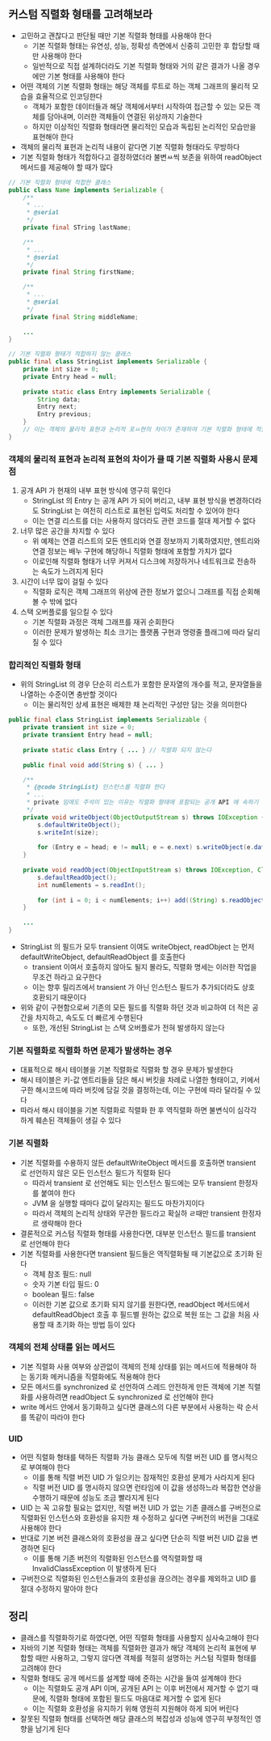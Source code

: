 ## 커스텀 직렬화 형태를 고려해보라

* 고민하고 괜찮다고 판단될 때만 기본 직렬화 형태를 사용해야 한다
    * 기본 직렬화 형태는 유연성, 성능, 정확성 측면에서 신중히 고민한 후 합당할 때만 사용해야 한다
    * 일반적으로 직접 설계하더라도 기본 직렬화 형태와 거의 같은 결과가 나올 경우에만 기본 형태를 사용해야 한다
* 어떤 객체의 기본 직렬화 형태는 해당 객체를 루트로 하는 객체 그래프의 물리적 모습을 효율적으로 인코딩한다
    * 객체가 포함한 데이터들과 해당 객체에서부터 시작하여 접근할 수 있는 모든 객체를 담아내며, 이러한 객체들이 연결된 위상까지 기술한다
    * 하지만 이상적인 직렬화 형태라면 물리적인 모습과 독립된 논리적인 모습만을 표현해야 한다
* 객체의 물리적 표현과 논리적 내용이 같다면 기본 직렬화 형태라도 무방하다
* 기본 직렬화 형태가 적합하다고 결정하였더라 불변ㅆ씩 보존을 위하여 readObject 메서드를 제공해야 할 때가 많다

```java
// 기본 직렬화 형태에 적합한 클래스
public class Name implements Serializable {
    /**
     * ...
     * @serial
     */
    private final STring lastName;

    /**
     * ...
     * @serial
     */
    private final String firstName;

    /**
     * ...
     * @serial
     */
    private final String middleName;
    
    ...
}

// 기본 직렬화 형태가 적합하지 않는 클래스
public final class StringList implements Serializable {
    private int size = 0;
    private Entry head = null;
    
    private static class Entry implements Serializable {
        String data;
        Entry next;
        Entry previous;
    }
    // 이는 객체의 물리적 표현과 논리적 포ㅛ현의 차이가 존재하여 기본 직렬화 형태에 적합하지 않다
}
```

### 객체의 물리적 표현과 논리적 표현의 차이가 클 때 기본 직렬화 사용시 문제점

1. 공개 API 가 현재의 내부 표현 방식에 영구히 묶인다
    * StringList 의 Entry 는 공개 API 가 되어 버리고, 내부 표현 방식을 변경하더라도 StringList 는 여전히 리스트로 표현된 입력도 처리할 수 있어야 한다
    * 이는 연결 리스트를 더는 사용하지 않더라도 관련 코드를 절대 제거할 수 없다
2. 너무 많은 공간을 차지할 수 있다
    * 위 예제는 연결 리스트의 모든 엔트리와 연결 정보까지 기록하였지만, 엔트리와 연결 정보는 배누 구현에 해당하니 직렬화 형태에 포함할 가치가 없다
    * 이로인해 직렬화 형태가 너무 커져서 디스크에 저장하거나 네트워크로 전송하는 속도가 느려지게 된다
3. 시간이 너무 많이 걸릴 수 있다
    * 직렬화 로직은 객체 그래프의 위상에 관한 정보가 없으니 그래프를 직접 순회해볼 수 밖에 없다
4. 스택 오버플로를 일으킬 수 있다
    * 기본 직렬화 과정은 객체 그래프를 재귀 순회한다
    * 이러한 문제가 발생하는 최소 크기는 플랫폼 구현과 명령줄 플래그에 따라 달리질 수 있다
    
### 합리적인 직렬화 형태

* 위의 StringList 의 경우 단순히 리스트가 포함한 문자열의 개수를 적고, 문자열들을 나열하는 수준이면 충반할 것이다
    * 이는 물리적인 상세 표현은 배제한 채 논리적인 구성만 담는 것을 의미한다
    
```java
public final class StringList implements Serializable {
    private transient int size = 0;
    private transient Entry head = null;
    
    private static class Entry { ... } // 직렬화 되지 않는다
    
    public final void add(String s) { ... }

    /**
     * {@code StringList} 인스턴스를 직렬화 한다
     * ...
     * private 임에도 주석이 있는 이유는 직렬화 형태에 포함되는 공개 API 에 속하기 때문이다
     */
    private void writeObject(ObjectOutputStream s) throws IOException {
        s.defaultWriteObject();
        s.writeInt(size);
        
        for (Entry e = head; e != null; e = e.next) s.writeObject(e.data);
    }
    
    private void readObject(ObjectInputStream s) throws IOException, ClassNotFoundException {
        s.defaultReadObject();
        int numElements = s.readInt();
        
        for (int i = 0; i < numElements; i++) add((String) s.readObject());
    }
    
    ...
}
```

* StringList 의 필드가 모두 transient 이여도 writeObject, readObject 는 먼저 defaultWriteObject, defaultReadObject 를 호출한다
    * transient 이여서 호출하지 않아도 될지 몰라도, 직렬화 명세는 이러한 작업을 무조건 하라고 요구한다
    * 이는 향후 릴리즈에서 transient 가 아닌 인스턴스 필드가 추가되더라도 상호 호환되기 때문이다
* 위와 같이 구현함으로써 기존의 모든 필드를 직렬화 하던 것과 비교하여 더 적은 공간을 차지하고, 속도도 더 빠르게 수행된다
    * 또한, 개선된 StringList 는 스택 오버플로가 전혀 발생하지 않는다
    
### 기본 직렬화로 직렬화 하면 문제가 발생하는 경우

* 대표적으로 해시 테이블을 기본 직렬화로 직렬화 할 경우 문제가 발생한다
* 해시 테이블은 키-값 엔트리들을 담은 해시 버킷을 차례로 나열한 형태이고, 키에서 구한 해시코드에 따라 버킷에 담길 것을 결정하는데, 이는 구현에 따라 달라질 수 있다
* 따라서 해시 테이블을 기본 직렬화로 직렬화 한 후 역직렬화 하면 불변식이 심각각하게 훼손된 객체들이 생길 수 있다

### 기본 직렬화

* 기본 직렬화를 수용하지 않든 defaultWriteObject 메서드를 호출하면 transient 로 선언하지 않은 모든 인스턴스 필드가 직렬화 된다
    * 따라서 transient 로 선언해도 되는 인스턴스 필드에는 모두 transient 한정자를 붙여야 한다
    * JVM 을 실행할 때마다 값이 달라지는 필드도 마찬가지이다
    * 따라서 객체의 논리적 상태와 무관한 필드라고 확실하 ㄹ때만 transient 한정자르 생략해야 한다
* 결론적으로 커스텀 직렬화 형태를 사용한다면, 대부분 인스턴스 필드를 transient 로 선언해야 한다
* 기본 직렬화를 사용한다면 transient 필드들은 역직렬화될 때 기본값으로 초기화 된다
    * 객체 참조 필드: null
    * 숫자 기본 타입 필드: 0
    * boolean 필드: false
    * 이러한 기본 값으로 초기화 되지 않기를 원한다면, readObject 메서드에서 defaultReadObject 호출 후 필드별 원하는 값으로 복원 또는 그 값을 처음 사용할 때 초기화 하는 방법 등이 있다

### 객체의 전체 상태를 읽는 메서드

* 기본 직렬화 사용 여부와 상관없이 객체의 전체 상태를 읽는 메서드에 적용해야 하는 동기화 메커니즘을 직렬화에도 적용해야 한다
* 모든 메서드를 synchronized 로 선언하여 스레드 안전하게 만든 객체에 기본 직렬화를 사용하려면 readObject 도 synchronized 로 선언해야 한다
* write 메서드 안에서 동기화하고 싶다면 클래스의 다른 부분에서 사용하는 락 순서를 똑같이 따라야 한다

### UID

* 어떤 직렬화 형태를 택하든 직렬화 가능 클래스 모두에 직렬 버전 UID 를 명시적으로 부여해야 한다
    * 이를 통해 직렬 버전 UID 가 일으키는 잠재적인 호환성 문제가 사라지게 된다
    * 직렬 버전 UID 를 명시하지 않으면 런타임에 이 값을 생성하느라 복잡한 연상을 수행하기 때문에 성능도 조금 빨라지게 된다
* UID 는 꼭 고유할 필요는 없지만, 직렬 버전 UID 가 없는 기존 클래스를 구버전으로 직렬화된 인스턴스와 호환성을 유지한 채 수정하고 싶다면 구버전의 버전을 그대로 사용해야 한다
* 반대로 기본 버전 클래스와의 호환성을 끊고 싶다면 단순히 직렬 버전 UID 값을 변경하면 된다
    * 이를 통해 기존 버전의 직렬화된 인스턴스를 역직렬화할 때 InvalidClassException 이 발생하게 된다
* 구버전으로 직렬화된 인스턴스들과의 호환성을 끊으려는 경우를 제외하고 UID 를 절대 수정하지 말아야 한다

## 정리

* 클래스를 직렬화하기로 하였다면, 어떤 직렬화 형태를 사용할지 심사숙고해야 한다
* 자바의 기본 직렬화 형태는 객체를 직렬화한 결과가 해당 객체의 논리적 표현에 부합할 때만 사용하고, 그렇지 않다면 객체를 적절히 설명하는 커스텀 직렬화 형태를 고려해야 한다
* 직렬화 형태도 공개 메서드를 설계할 때에 준하는 시간을 들여 설계해야 한다
    * 이는 직렬화도 공개 API 이며, 공개된 API 는 이후 버전에서 제거할 수 없기 때문에, 직렬화 형태에 포함된 필드도 마음대로 제거할 수 없게 된다
    * 이는 직렬화 호환성을 유지하기 위해 영원히 지원해야 하게 되어 버린다
* 잘못된 직렬화 형태를 선택하면 해당 클래스의 복잡성과 성능에 영구히 부정적인 영향을 남기게 된다

